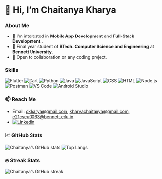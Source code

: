 # 👋 Hi, I’m Chaitanya Kharya

### About Me
- 👀 I’m interested in **Mobile App Development** and **Full-Stack Development**..
- 🌱 Final year student of **BTech. Computer Science and Engineering** at **Bennett University**.
- 💞️ Open to collaboration on any coding project.

### Skills
![Flutter](https://img.shields.io/badge/Flutter-02569B?style=for-the-badge&logo=flutter&logoColor=white)
![Dart](https://img.shields.io/badge/Dart-0175C2?style=for-the-badge&logo=dart&logoColor=white)
![Python](https://img.shields.io/badge/Python-3776AB?style=for-the-badge&logo=python&logoColor=white)
![Java](https://img.shields.io/badge/Java-007396?style=for-the-badge&logo=java&logoColor=white)
![JavaScript](https://img.shields.io/badge/JavaScript-F7DF1E?style=for-the-badge&logo=javascript&logoColor=black)
![CSS](https://img.shields.io/badge/CSS-1572B6?style=for-the-badge&logo=css3&logoColor=white)
![HTML](https://img.shields.io/badge/HTML-E34F26?style=for-the-badge&logo=html5&logoColor=white)
![Node.js](https://img.shields.io/badge/Node.js-339933?style=for-the-badge&logo=nodedotjs&logoColor=white)
![Postman](https://img.shields.io/badge/Postman-FF6C37?style=for-the-badge&logo=postman&logoColor=white)
![VS Code](https://img.shields.io/badge/VS%20Code-007ACC?style=for-the-badge&logo=visual-studio-code&logoColor=white)
![Android Studio](https://img.shields.io/badge/Android%20Studio-3DDC84?style=for-the-badge&logo=android-studio&logoColor=white)

### 📫 Reach Me
- Email: [ckharya@gmail.com](mailto:ckharya@gmail.com), [kharyachaitanya@gmail.com](mailto:kharyachaitanya@gmail.com), [e21cseu0063@bennett.edu.in](mailto:e21cseu0063@bennett.edu.in)
- [![LinkedIn](https://img.shields.io/badge/LinkedIn-Chaitanya%20Kharya-0077B5?style=for-the-badge&logo=linkedin&logoColor=white)](https://www.linkedin.com/in/chaitanyakharya/)

### 📈 GitHub Stats
![Chaitanya's GitHub stats](https://github-readme-stats.vercel.app/api?username=ChaitanyaKharya2003&show_icons=true&theme=radical)
![Top Langs](https://github-readme-stats.vercel.app/api/top-langs/?username=ChaitanyaKharya2003&layout=compact&theme=radical)

### 🔥 Streak Stats
![Chaitanya's GitHub streak](https://github-readme-streak-stats.herokuapp.com/?user=ChaitanyaKharya2003&theme=radical)

<!---
ChaitanyaKharya2003/ChaitanyaKharya2003 is a ✨ special ✨ repository because its `README.md` (this file) appears on your GitHub profile.
You can click the Preview link to take a look at your changes.
--->
